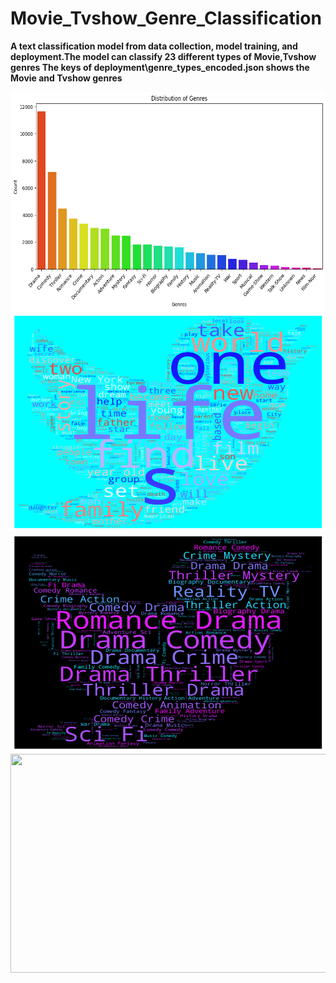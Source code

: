 # Movie_Tvshow_Genre_Classification

**A text classification model from data collection, model training, and deployment.The model can classify 23 different types of Movie,Tvshow genres The keys of deployment\genre_types_encoded.json shows the Movie and Tvshow genres**

<img src = "notebooks/download.png" width="700" height="350">

<img src = "notebooks/des_wordcloud.png" width="700" height="350">

<img src = "notebooks/genre_wordcloud.png" width="700" height="350">

<img src = "notebooks/most_common_words_wordcloud.png" width="700" height="350">
